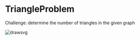 # TriangleProblem

Challenge: determine the number of triangles in the given graph

![drawsvg](https://user-images.githubusercontent.com/10800878/189033572-09428f3d-e8f1-42b8-8beb-4cfa9220ac63.svg)

